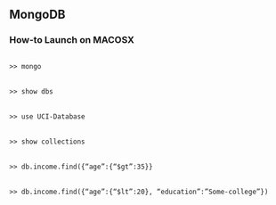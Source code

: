 <h2> MongoDB </h2>
<h3> How-to Launch on MACOSX</h3>

<code>
>> mongo
</code>
<br>
<code>
>> show dbs
</code>
<br>
<code>
>> use UCI-Database
</code>
<br>
<code>
>> show collections
</code>
<br>
<code>
>> db.income.find({“age”:{“$gt”:35}}
</code>
<br>
<code>
>> db.income.find({“age”:{“$lt”:20}, “education”:”Some-college”})
</code>
<br>
